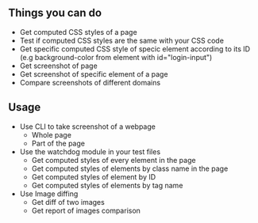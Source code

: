 ## Things you can do
* Get computed CSS styles of a page
* Test if computed CSS styles are the same with your CSS code
* Get specific computed CSS style of specic element according to its ID (e.g background-color from element with id="login-input")
* Get screenshot of page
* Get screenshot of specific element of a page
* Compare screenshots of different domains


## Usage

* Use CLI to take screenshot of a webpage
    * Whole page
    * Part of the page
* Use the watchdog module in your test files
    * Get computed styles of every element in the page
    * Get computed styles of elements by class name in the page
    * Get computed styles of element by ID
    * Get computed styles of elements by tag name
* Use Image diffing
    * Get diff of two images
    * Get report of images comparison
